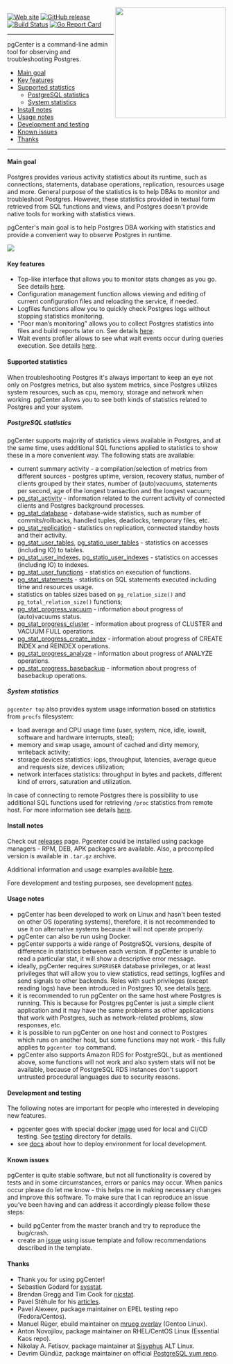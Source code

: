<img width="255" alt="" src="https://github.com/lesovsky/pgcenter/raw/master/doc/images/pgcenter-logo.png" align="right">

[![Web site](https://img.shields.io/badge/pgCenter-org-orange.svg)](https://pgcenter.org)
[![GitHub release](https://img.shields.io/github/release/lesovsky/pgcenter.svg?style=flat)](https://github.com/lesovsky/pgcenter/releases/)
[![Build Status](https://travis-ci.org/lesovsky/pgcenter.svg)](https://travis-ci.org/lesovsky/pgcenter)
[![Go Report Card](https://goreportcard.com/badge/lesovsky/pgcenter)](https://goreportcard.com/report/lesovsky/pgcenter)

---
pgCenter is a command-line admin tool for observing and troubleshooting Postgres.

- [Main goal](#main-goal)
- [Key features](#key-features)
- [Supported statistics](#supported-statistics)
  - [PostgreSQL statistics](#postgresql-statistics)
  - [System statistics](#system-statistics)
- [Install notes](#install-notes)
- [Usage notes](#usage-notes)
- [Development and testing](#development-and-testing)
- [Known issues](#known-issues)
- [Thanks](#thanks)

---
#### Main goal
Postgres provides various activity statistics about its runtime, such as connections, statements, database operations, replication, resources usage and more. General purpose of the statistics is to help DBAs to monitor and troubleshoot Postgres. However, these statistics provided in textual form retrieved from SQL functions and views, and Postgres doesn't provide native tools for working with statistics views.

pgCenter's main goal is to help Postgres DBA working with statistics and provide a convenient way to observe Postgres in runtime.  

![](doc/images/pgcenter-demo.gif)

#### Key features
- Top-like interface that allows you to monitor stats changes as you go. See details [here](doc/pgcenter-top-readme.md).
- Configuration management function  allows viewing and editing of current configuration files and reloading the service, if needed.
- Logfiles functions allow you to quickly check Postgres logs without stopping statistics monitoring.
- "Poor man’s monitoring" allows you to collect Postgres statistics into files and build reports later on. See details [here](doc/pgcenter-record-readme.md).
- Wait events profiler allows to see what wait events occur during queries execution. See details [here](doc/pgcenter-profile-readme.md).

#### Supported statistics
When troubleshooting Postgres it's always important to keep an eye not only on Postgres metrics, but also system metrics, since Postgres utilizes system resources, such as cpu, memory, storage and network when working. pgCenter allows you to see both kinds of statistics related to Postgres and your system.

##### PostgreSQL statistics
pgCenter supports majority of statistics views available in Postgres, and at the same time, uses additional SQL functions applied to statistics to show these in a more convenient way. The following stats are available:

- current summary activity - a compilation/selection  of metrics from different sources - postgres uptime, version, recovery status, number of clients grouped by their states, number of (auto)vacuums, statements per second, age of the longest transaction and the longest vacuum;
- [pg_stat_activity](https://www.postgresql.org/docs/current/static/monitoring-stats.html#PG-STAT-ACTIVITY-VIEW) - information related to the current activity of connected clients and Postgres background processes.
- [pg_stat_database](https://www.postgresql.org/docs/current/static/monitoring-stats.html#PG-STAT-DATABASE-VIEW) - database-wide statistics, such as number of commits/rollbacks, handled tuples, deadlocks, temporary files, etc.
- [pg_stat_replication](https://www.postgresql.org/docs/current/static/monitoring-stats.html#PG-STAT-REPLICATION-VIEW) - statistics on replication, connected standby hosts and their activity.
- [pg_stat_user_tables](https://www.postgresql.org/docs/current/static/monitoring-stats.html#PG-STAT-ALL-TABLES-VIEW), [pg_statio_user_tables](https://www.postgresql.org/docs/current/static/monitoring-stats.html#PG-STATIO-ALL-TABLES-VIEW) - statistics on accesses (including IO) to tables.
- [pg_stat_user_indexes](https://www.postgresql.org/docs/current/static/monitoring-stats.html#PG-STAT-ALL-INDEXES-VIEW), [pg_statio_user_indexes](https://www.postgresql.org/docs/current/static/monitoring-stats.html#PG-STATIO-ALL-INDEXES-VIEW) - statistics on accesses (including IO) to indexes.
- [pg_stat_user_functions](https://www.postgresql.org/docs/current/static/monitoring-stats.html#PG-STAT-USER-FUNCTIONS-VIEW) - statistics on execution of functions.
- [pg_stat_statements](https://www.postgresql.org/docs/current/static/pgstatstatements.html) - statistics on SQL statements executed including time and resources usage.
- statistics on tables sizes based on `pg_relation_size()` and `pg_total_relation_size()` functions;
- [pg_stat_progress_vacuum](https://www.postgresql.org/docs/current/progress-reporting.html#VACUUM-PROGRESS-REPORTING) - information about progress of (auto)vacuums status.
- [pg_stat_progress_cluster](https://www.postgresql.org/docs/current/progress-reporting.html#CLUSTER-PROGRESS-REPORTING) - information about progress of CLUSTER and VACUUM FULL operations.
- [pg_stat_progress_create_index](https://www.postgresql.org/docs/current/progress-reporting.html#CREATE-INDEX-PROGRESS-REPORTING) - information about progress of CREATE INDEX and REINDEX operations.
- [pg_stat_progress_analyze](https://www.postgresql.org/docs/current/progress-reporting.html#ANALYZE-PROGRESS-REPORTING) - information about progress of ANALYZE operations.
- [pg_stat_progress_basebackup](https://www.postgresql.org/docs/current/progress-reporting.html#BASEBACKUP-PROGRESS-REPORTING) - information about progress of basebackup operations.

##### System statistics
`pgcenter top` also provides system usage information based on statistics from `procfs` filesystem:

- load average and CPU usage time (user, system, nice, idle, iowait, software and hardware interrupts, steal);
- memory and swap usage, amount of cached and dirty memory, writeback activity;
- storage devices statistics: iops, throughput, latencies, average queue and requests size, devices utilization;
- network interfaces statistics: throughput in bytes and packets, different kind of errors, saturation and utilization.

In case of connecting to remote Postgres there is possibility to use additional SQL functions used for retrieving `/proc` statistics from remote host. For more information see details [here](doc/pgcenter-config-readme.md).

#### Install notes
Check out [releases](https://github.com/lesovsky/pgcenter/releases) page. Pgcenter could be installed using package managers - RPM, DEB, APK packages are available. Also, a precompiled version is available in `.tar.gz` archive. 

Additional information and usage examples available [here](doc/examples.md).

Fore development and testing purposes, see development [notes](doc/development.md).

#### Usage notes
- pgCenter has been developed to work on Linux and hasn't been tested on other OS (operating systems), therefore, it is not recommended to use it on alternative systems because it will not operate properly.
- pgCenter can also be run using Docker.
- pgCenter supports a wide range of PostgreSQL versions, despite of difference in statistics between each version. If pgCenter is unable to read a particular stat, it will show a descriptive error message.
- ideally, pgCenter requires `SUPERUSER` database privileges, or at least privileges that will allow you to view statistics, read settings, logfiles and send signals to other backends. Roles with such privileges (except reading logs) have been introduced in Postgres 10, see details [here](https://www.postgresql.org/docs/current/static/default-roles.html).
- it is recommended to run pgCenter on the same host where Postgres is running. This is because for Postgres pgCenter is just a simple client application and it may have the same problems as other applications that work with Postgres, such as network-related problems, slow responses, etc.
- it is possible to run pgCenter on one host and connect to Postgres which runs on another host, but some functions may not work - this fully applies to `pgcenter top` command.
- pgCenter also supports Amazon RDS for PostgreSQL, but as mentioned above, some functions will not work and also system stats will not be available, because of PostgreSQL RDS instances don't support untrusted procedural languages due to security reasons.

#### Development and testing
The following notes are important for people who interested in developing new features.
- pgcenter goes with special docker [image](https://hub.docker.com/repository/docker/lesovsky/pgcenter-testing) used for local and CI/CD testing. See [testing](./testing) directory for details.
- see [docs](./doc/development.md) about how to deploy environment for local development.

#### Known issues
pgCenter is quite stable software, but not all functionality is covered by tests and in some circumstances, errors or panics may occur. When panics occur please do let me know - this helps me in making necessary changes and improve this software. To make sure that I can reproduce an issue you’ve been having and can address it accordingly please follow these steps:

- build pgCenter from the master branch and try to reproduce the bug/crash. 
- create an [issue](https://github.com/lesovsky/pgcenter/issues) using issue template and follow recommendations described in the template.

#### Thanks
- Thank you for using pgCenter!
- Sebastien Godard for [sysstat](https://github.com/sysstat/sysstat).
- Brendan Gregg and Tim Cook for [nicstat](http://sourceforge.net/projects/nicstat/).
- Pavel Stěhule for his [articles](http://postgres.cz/wiki/PostgreSQL).
- Pavel Alexeev, package maintainer on EPEL testing repo (Fedora/Centos).
- Manuel Rüger, ebuild maintainer on [mrueg overlay](https://gpo.zugaina.org/dev-db/pgcenter) (Gentoo Linux).
- Anton Novojilov, package maintainer on RHEL/CentOS Linux (Essential Kaos repo).
- Nikolay A. Fetisov, package maintainer at [Sisyphus](http://www.sisyphus.ru/ru/srpm/pgcenter) ALT Linux.
- Devrim Gündüz, package maintainer on official [PostgreSQL yum repo](https://yum.postgresql.org/).

